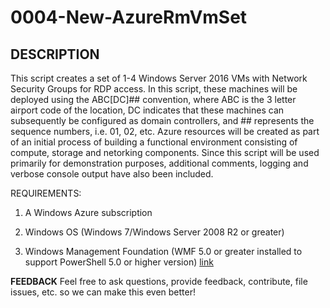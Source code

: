 ﻿# 0004-New-AzureRmVmSet

## DESCRIPTION
This script creates a set of 1-4 Windows Server 2016 VMs with Network Security Groups for RDP access. In this script, these machines will be deployed using the ABC[DC]## convention, where ABC is the 3 letter airport code of the location, DC indicates that these machines can subsequently be configured as domain controllers, and ## represents the sequence numbers, i.e. 01, 02, etc. Azure resources will be created as part of an initial process of building a functional environment consisting of compute, storage and netorking components. Since this script will be used primarily for demonstration purposes, additional comments, logging and verbose console output have also been included.

REQUIREMENTS:
1. A Windows Azure subscription

2. Windows OS (Windows 7/Windows Server 2008 R2 or greater)

3. Windows Management Foundation (WMF 5.0 or greater installed to support PowerShell 5.0 or higher version)
   [link](https://docs.microsoft.com/en-us/powershell/wmf/readme)

**FEEDBACK**
Feel free to ask questions, provide feedback, contribute, file issues, etc. so we can make this even better!